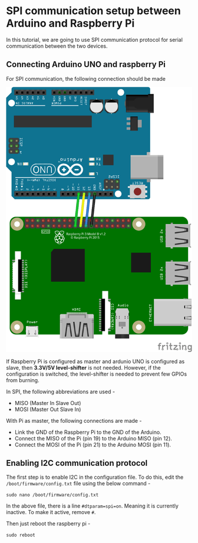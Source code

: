 # SPI communication setup between Arduino and Raspberry Pi

In this tutorial, we are going to use SPI communication protocol for serial communication between the two devices. 

## Connecting Arduino UNO and raspberry Pi

For SPI communication, the following connection should be made 

![SPI connection](https://github.com/Shaswat2001/quadrotor_raspberry_pi/blob/main/resources/rpi_arduino_spi.png?raw=true)

If Raspberry Pi is configured as master and ardunio UNO is configured as slave, then **3.3V/5V level-shifter** is not needed. However, if the configuration is switched, the level-shifter is needed to prevent few GPIOs from burning. 

In SPI, the following abbreviations are used - 
* MISO (Master In Slave Out)
* MOSI (Master Out Slave In)

With Pi as master, the following connections are made - 
* Link the GND of the Raspberry Pi to the GND of the Arduino.
* Connect the MISO of the Pi (pin 19) to the Arduino MISO (pin 12).
* Connect the MOSI of the Pi (pin 21) to the Arduino MOSI (pin 11).

## Enabling I2C communication protocol

The first step is to enable I2C in the configuration file. To do this, edit the ```/boot/firmware/config.txt``` file using the below command - 

```
sudo nano /boot/firmware/config.txt
```

In the above file, there is a line ```#dtparam=spi=on```. Meaning it is currently inactive. To make it active, remove ```#```.

Then just reboot the raspberry pi - 

```
sudo reboot
```

